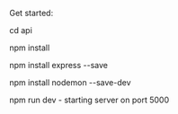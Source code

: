 Get started:

cd api

npm install

npm install express --save

npm install nodemon --save-dev

npm run dev - starting server on port 5000
